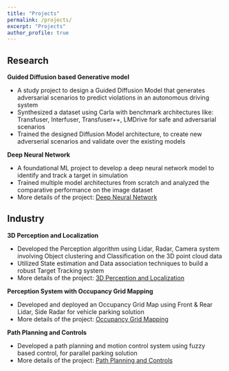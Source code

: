 ```yaml
---
title: "Projects"
permalink: /projects/
excerpt: "Projects"
author_profile: true
---
```


Research
-----
**Guided Diffusion based Generative model**

* A study project to design a Guided Diffusion Model that generates adversarial scenarios to predict violations in an autonomous driving system
* Synthesized a dataset using Carla with benchmark architectures like: Transfuser, Interfuser, Transfuser++, LMDrive for safe and adversarial scenarios
* Trained the designed Diffusion Model architecture, to create new adverserial scenarios and validate over the existing models

**Deep Neural Network**

* A foundational ML project to develop a deep neural network model to identify and track a target in simulation
* Trained multiple model architectures from scratch and analyzed the comparative performance on the image dataset
* More details of the project: [Deep Neural Network](https://github.com/rastri-dey/Deep_Neural_Network)

Industry
-----
**3D Perception and Localization**

* Developed the Perception algorithm using Lidar, Radar, Camera system involving Object clustering and Classification on the 3D point cloud data
* Utilized State estimation and Data association techniques to build a robust Target Tracking system 
* More details of the project: [3D Perception and Localization](https://patents.google.com/patent/US20220214444A1/en)

**Perception System with Occupancy Grid Mapping**

* Developed and deployed an Occupancy Grid Map using Front & Rear Lidar, Side Radar for vehicle parking solution
* More details of the project: [Occupancy Grid Mapping](https://patents.google.com/patent/US11814085B2/en)

**Path Planning and Controls**

* Developed a path planning and motion control system using fuzzy based control, for parallel parking solution
* More details of the project: [Path Planning and Controls](https://ieeexplore.ieee.org/abstract/document/9367343)
